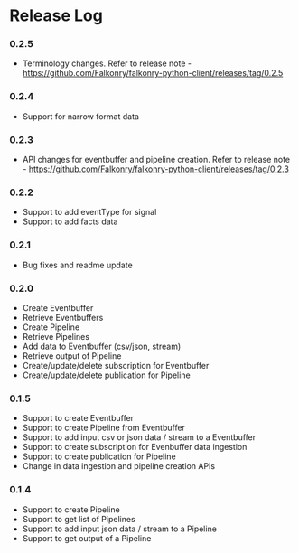 # Release Log

### 0.2.5
* Terminology changes. Refer to release note - https://github.com/Falkonry/falkonry-python-client/releases/tag/0.2.5

### 0.2.4
* Support for narrow format data

### 0.2.3
* API changes for eventbuffer and pipeline creation. Refer to release note - https://github.com/Falkonry/falkonry-python-client/releases/tag/0.2.3

### 0.2.2
* Support to add eventType for signal
* Support to add facts data

### 0.2.1
* Bug fixes and readme update

### 0.2.0
* Create Eventbuffer
* Retrieve Eventbuffers
* Create Pipeline
* Retrieve Pipelines
* Add data to Eventbuffer (csv/json, stream)
* Retrieve output of Pipeline
* Create/update/delete subscription for Eventbuffer
* Create/update/delete publication for Pipeline

### 0.1.5
* Support to create Eventbuffer
* Support to create Pipeline from Eventbuffer
* Support to add input csv or json data / stream to a Eventbuffer
* Support to create subscription for Evenbuffer data ingestion
* Support to create publication for Pipeline
* Change in data ingestion and pipeline creation APIs

### 0.1.4
* Support to create Pipeline
* Support to get list of Pipelines
* Support to add input json data / stream to a Pipeline
* Support to get output of a Pipeline